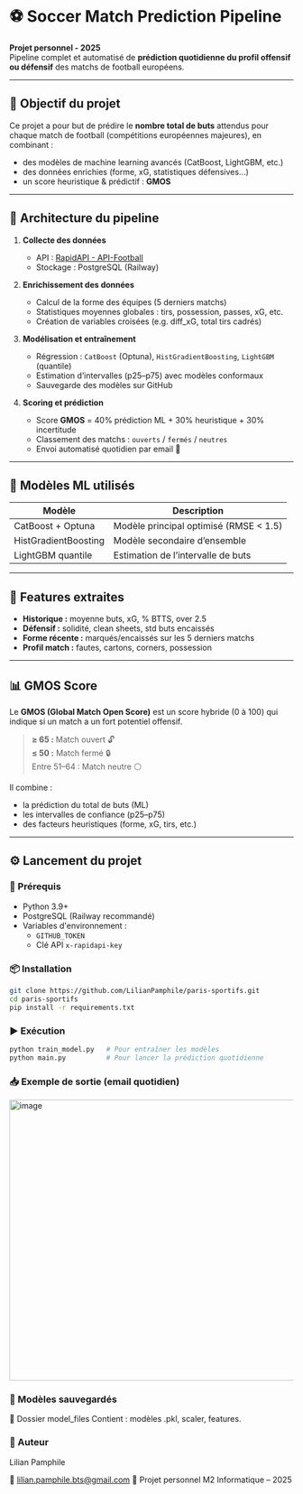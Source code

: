 # ⚽ Soccer Match Prediction Pipeline

**Projet personnel - 2025**  
Pipeline complet et automatisé de **prédiction quotidienne du profil offensif ou défensif** des matchs de football européens.

---

## 🚀 Objectif du projet

Ce projet a pour but de prédire le **nombre total de buts** attendus pour chaque match de football (compétitions européennes majeures), en combinant :
- des modèles de machine learning avancés (CatBoost, LightGBM, etc.)
- des données enrichies (forme, xG, statistiques défensives...)
- un score heuristique & prédictif : **GMOS**

---

## 🧱 Architecture du pipeline

1. **Collecte des données**
   - API : [RapidAPI - API-Football](https://rapidapi.com/api-sports/api/api-football)
   - Stockage : PostgreSQL (Railway)

2. **Enrichissement des données**
   - Calcul de la forme des équipes (5 derniers matchs)
   - Statistiques moyennes globales : tirs, possession, passes, xG, etc.
   - Création de variables croisées (e.g. diff_xG, total tirs cadrés)

3. **Modélisation et entraînement**
   - Régression : `CatBoost` (Optuna), `HistGradientBoosting`, `LightGBM` (quantile)
   - Estimation d’intervalles (p25–p75) avec modèles conformaux
   - Sauvegarde des modèles sur GitHub

4. **Scoring et prédiction**
   - Score **GMOS** = 40% prédiction ML + 30% heuristique + 30% incertitude
   - Classement des matchs : `ouverts` / `fermés` / `neutres`
   - Envoi automatisé quotidien par email 📩

---

## 🧠 Modèles ML utilisés

| Modèle                  | Description                          |
|-------------------------|--------------------------------------|
| CatBoost + Optuna       | Modèle principal optimisé (RMSE < 1.5) |
| HistGradientBoosting    | Modèle secondaire d’ensemble         |
| LightGBM quantile       | Estimation de l’intervalle de buts   |

---

## 🧬 Features extraites

- **Historique :** moyenne buts, xG, % BTTS, over 2.5  
- **Défensif :** solidité, clean sheets, std buts encaissés  
- **Forme récente :** marqués/encaissés sur les 5 derniers matchs  
- **Profil match :** fautes, cartons, corners, possession  

---

## 📊 GMOS Score

Le **GMOS (Global Match Open Score)** est un score hybride (0 à 100) qui indique si un match a un fort potentiel offensif.

> **≥ 65 :** Match ouvert 🔓  
> **≤ 50 :** Match fermé 🔒  
> Entre 51–64 : Match neutre ⚪

Il combine :
- la prédiction du total de buts (ML)
- les intervalles de confiance (p25–p75)
- des facteurs heuristiques (forme, xG, tirs, etc.)

---

## ⚙️ Lancement du projet

### 🔧 Prérequis
- Python 3.9+
- PostgreSQL (Railway recommandé)
- Variables d'environnement :  
  - `GITHUB_TOKEN`  
  - Clé API `x-rapidapi-key`

### 📦 Installation

```bash
git clone https://github.com/LilianPamphile/paris-sportifs.git
cd paris-sportifs
pip install -r requirements.txt
```

### ▶️ Exécution
```bash
python train_model.py   # Pour entraîner les modèles
python main.py          # Pour lancer la prédiction quotidienne
```

### 📥 Exemple de sortie (email quotidien)
<img width="857" height="498" alt="image" src="https://github.com/user-attachments/assets/d7ea5f0c-858c-4006-a754-e29187002903" />

### 📁 Modèles sauvegardés
📂 Dossier model_files
Contient : modèles .pkl, scaler, features.

### 👤 Auteur
Lilian Pamphile

📧 lilian.pamphile.bts@gmail.com
📅 Projet personnel M2 Informatique – 2025
